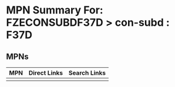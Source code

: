 



# MPN Summary For: FZECONSUBDF37D > con-subd : F37D

## MPNs
  

|MPN|Direct Links|Search Links|
| :--- | :--- | :--- |
||||

